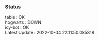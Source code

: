 ### Status


table : OK  
hogwarts : DOWN  
icy-bot : OK  
Latest Update : 2022-10-04 22:11:50.085818
